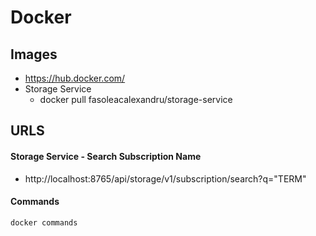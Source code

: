 # Docker

## Images


- https://hub.docker.com/
- Storage Service
	- docker pull fasoleacalexandru/storage-service




## URLS

#### Storage Service - Search Subscription Name
- http://localhost:8765/api/storage/v1/subscription/search?q="TERM"




#### Commands

```
docker commands


```
